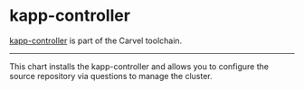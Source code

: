 kapp-controller
=====

[kapp-controller](https://carvel.dev) is part of the Carvel toolchain.

------------

This chart installs the kapp-controller and allows you to configure the source repository via questions to manage the cluster.
